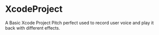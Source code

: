 # XcodeProject
A Basic Xcode Project Pitch perfect used to record user voice and play it back with different effects.
